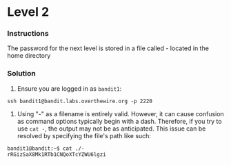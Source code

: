 # Level 2

### Instructions
The password for the next level is stored in a file called - located in the home directory

### Solution

1. Ensure you are logged in as `bandit1`:
```shell
ssh bandit1@bandit.labs.overthewire.org -p 2220
```

1. Using "-" as a filename is entirely valid. However, it can cause confusion as command options typically begin with a dash. Therefore, if you try to use `cat -`, the output may not be as anticipated. This issue can be resolved by specifying the file's path like such:
```shell
bandit1@bandit:~$ cat ./-
rRGizSaX8Mk1RTb1CNQoXTcYZWU6lgzi
```

